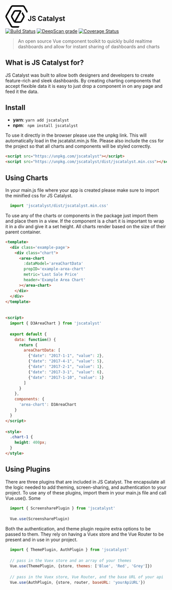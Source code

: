 <span>
  <img style='float:left' width='70' height='70' src='/ep-logo-black.png' />
</span>

## JS Catalyst

[![Build Status](https://travis-ci.org/EikosPartners/jscatalyst.svg?branch=master)](https://travis-ci.org/EikosPartners/jscatalyst)
[![DeepScan grade](https://deepscan.io/api/projects/2298/branches/13338/badge/grade.svg)](https://deepscan.io/dashboard#view=project&pid=2298&bid=13338)
[![Coverage Status](https://coveralls.io/repos/github/EikosPartners/jscatalyst/badge.svg?branch=master)](https://coveralls.io/github/EikosPartners/jscatalyst?branch=master)


> An open source Vue component toolkit to quickly build realtime dashboards and allow for instant sharing of dashboards and charts

## What is JS Catalyst for?
JS Catalyst was built to allow both designers and developers to create feature-rich and sleek dashboards. By creating charting components that accept flexible data it is easy to just drop a component in on any page and feed it the data.

## Install
- **yarn**: ` yarn add jscatalyst `
- **npm**: ` npm install jscatalyst`

To use it directly in the browser please use the unpkg link. This will automatically load in the jscatalst.min.js file. Please also include the css for the project so that all charts and components will be styled correctly.

```html
<script src="https://unpkg.com/jscatalyst"></script>
<script src="https://unpkg.com/jscatalyst/dist/jscatalyst.min.css"></script>
```

## Using Charts
In your main.js file where your app is created please make sure to import the minified css for JS Catalyst.
```js
  import 'jscatalyst/dist/jscatalyst.min.css'
```
To use any of the charts or components in the package just import them and place them in a view. If the component is a chart it is important to wrap it in a div and give it a set height. All charts render based on the size of their parent container.

```html
<template>
  <div class='example-page'>
    <div class="chart">
      <area-chart
        :dataModel='areaChartData'
        propID='example-area-chart'
        metric='Last Sale Price'
        header='Example Area Chart'
      ></area-chart>
    </div>
  </div>
</template>


<script>
  import { D3AreaChart } from 'jscatalyst'

  export default {
    data: function() {
      return {
        areaChartData: [
          {"date": "2017-1-1", "value": 2},
          {"date": "2017-4-1", "value": 5},
          {"date": "2017-2-1", "value": 1},
          {"date": "2017-3-1", "value": 6},
          {"date": "2017-1-10", "value": 1}
        ]
      }
    },
    components: {
      'area-chart': D3AreaChart
    }
  }
</script>

<style>
  .chart-1 {
    height: 400px;
  }
</style>
```
## Using Plugins
There are three plugins that are included in JS Catalyst. The encapsulate all the logic needed to add theming, screen-sharing, and authentication to your project. To use any of these plugins, import them in your main.js file and call Vue.use(). Some

```js
  import { ScreensharePlugin } from 'jscatalyst'

  Vue.use(ScreensharePlugin)
```
Both the authentication, and theme plugin require extra options to be passed to them. They rely on having a Vuex store and the Vue Router to be present and in use in your project.
```js
  import { ThemePlugin, AuthPlugin } from 'jscatalyst'

  // pass in the Vuex store and an array of your themes
  Vue.use(ThemePlugin, {store, themes: ['Blue', 'Red', 'Grey']})

  // pass in the Vuex store, Vue Router, and the base URL of your api
  Vue.use(AuthPlugin, {store, router, baseURL: 'yourApiURL'})
```
